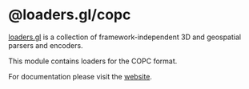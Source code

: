 # @loaders.gl/copc

[loaders.gl](https://loaders.gl/docs) is a collection of framework-independent 3D and geospatial parsers and encoders.

This module contains loaders for the COPC format.

For documentation please visit the [website](https://loaders.gl).
